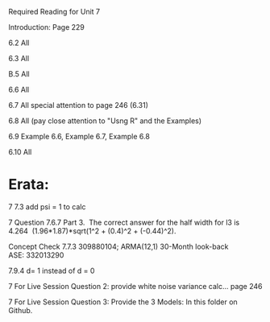 Required Reading for Unit 7

Introduction: Page 229

6.2 All  

6.3 All  

B.5 All  

6.6 All  

6.7 All special attention to page 246 (6.31)  

6.8 All (pay close attention to "Usng R" and the Examples)  

6.9 Example 6.6, Example 6.7, Example 6.8

6.10 All


# Erata:


7	7.3	add psi = 1 to calc			
										
7	Question 7.6.7 Part 3.  The correct answer for the half width for l3 is 4.264  (1.96*1.87)*sqrt(1^2 + (0.4)^2 + (-0.44)^2).  				
					
Concept Check 7.7.3			309880104; ARMA(12,1) 30-Month look-back ASE: 332013290						

7.9.4	d= 1 instead of d = 0			
					
7	For Live Session Question 2: provide white noise variance calc… page 246   				

7	For Live Session Question 3: Provide the 3 Models:  In this folder on Github.



